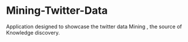 # Mining-Twitter-Data
Application designed to showcase the twitter data Mining , the source of Knowledge discovery.

